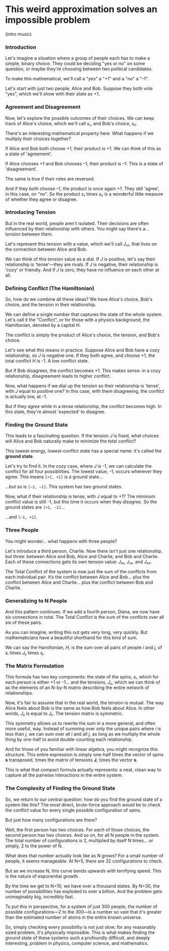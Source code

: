 # This weird approximation solves an impossible problem

(intro music)

### Introduction

Let's imagine a situation where a group of people each has to make a simple, binary choice. They could be deciding "yes or no" on some question, or maybe they're choosing between two political candidates.

To make this mathematical, we'll call a "yes" a "+1" and a "no" a "–1".

Let's start with just two people, Alice and Bob. Suppose they both vote "yes", which we'll show with their state as +1.

### Agreement and Disagreement

Now, let's explore the possible outcomes of their choices. We can keep track of Alice's choice, which we'll call *s₁*, and Bob's choice, *s₂*.

There's an interesting mathematical property here. What happens if we multiply their choices together?

If Alice and Bob both choose +1, their product is +1. We can think of this as a state of 'agreement'.

If Alice chooses +1 and Bob chooses –1, their product is –1. This is a state of 'disagreement'.

The same is true if their roles are reversed.

And if they both choose –1, the product is once again +1. They still 'agree', in this case, on "no". So the product *s₁* times *s₂* is a wonderful little measure of whether they agree or disagree.

### Introducing Tension

But in the real world, people aren't isolated. Their decisions are often influenced by their relationship with others. You might say there's a... *tension* between them.

Let's represent this tension with a value, which we'll call *J₁₂*, that lives on the connection between Alice and Bob.

We can think of this tension value as a dial. If *J* is positive, let's say their relationship is 'tense'—they are rivals. If *J* is negative, their relationship is 'cozy' or friendly. And if *J* is zero, they have no influence on each other at all.

### Defining Conflict (The Hamiltonian)

So, how do we combine all these ideas? We have Alice's choice, Bob's choice, and the tension in their relationship.

We can define a single number that captures the state of the whole system. Let's call it the "Conflict", or for those with a physics background, the Hamiltonian, denoted by a capital *H*.

The conflict is simply the product of Alice's choice, the tension, and Bob's choice.

Let's see what this means in practice. Suppose Alice and Bob have a cozy relationship, so *J* is negative one. If they both agree, and choose +1, the total conflict *H* is -1. A low conflict state.

But if Bob disagrees, the conflict becomes +1. This makes sense: in a cozy relationship, disagreement leads to higher conflict.

Now, what happens if we dial up the tension so their relationship is 'tense', with *J* equal to positive one? In this case, with them disagreeing, the conflict is actually low, at -1.

But if they *agree* while in a tense relationship, the conflict becomes high. In this state, they're almost 'expected' to disagree.

### Finding the Ground State

This leads to a fascinating question. If the tension *J* is fixed, what choices will Alice and Bob naturally make to minimize the total conflict?

This lowest-energy, lowest-conflict state has a special name: it's called the **ground state**.

Let's try to find it. In the cozy case, where *J* is -1, we can calculate the conflict for all four possibilities. The lowest value, -1, occurs whenever they agree. This means `[+1, +1]` is a ground state...

...but so is `[–1, –1]`. This system has two ground states.

Now, what if their relationship is tense, with *J* equal to +1? The minimum conflict value is still -1, but this time it occurs when they *disagree*. So the ground states are `[+1, –1]`...

...and `[–1, +1]`.

### Three People

You might wonder... what happens with three people?

Let's introduce a third person, Charlie. Now there isn't just one relationship, but three: between Alice and Bob, Alice and Charlie, and Bob and Charlie. Each of these connections gets its own tension value: *J₁₂, J₁₃,* and *J₂₃*.

The Total Conflict of the system is now just the sum of the conflicts from each individual pair. It’s the conflict between Alice and Bob... plus the conflict between Alice and Charlie... plus the conflict between Bob and Charlie.

### Generalizing to N People

And this pattern continues. If we add a fourth person, Diana, we now have six connections in total. The Total Conflict is the sum of the conflicts over all six of these pairs.

As you can imagine, writing this out gets very long, very quickly. But mathematicians have a beautiful shorthand for this kind of sum.

We can say the Hamiltonian, *H*, is the sum over all pairs of people *i* and *j*, of *sᵢ* times *Jᵢⱼ* times *sⱼ*.

### The Matrix Formulation

This formula has two key components: the state of the spins, *sᵢ*, which for each person is either +1 or -1... and the tensions, *Jᵢⱼ*, which we can think of as the elements of an N-by-N matrix describing the entire network of relationships.

Now, it's fair to assume that in the real world, the tension is mutual. The way Alice feels about Bob is the same as how Bob feels about Alice. In other words, *Jᵢⱼ* is equal to *Jⱼᵢ*. The tension matrix is symmetric.

This symmetry allows us to rewrite the sum in a more general, and often more useful, way. Instead of summing over only the unique pairs where *i* is less than *j*, we can sum over all *i* and all *j*, as long as we multiply the whole thing by one-half to avoid double-counting each relationship.

And for those of you familiar with linear algebra, you might recognize this structure. This entire expression is simply one-half times the vector of spins **s** transposed, times the matrix of tensions **J**, times the vector **s**.

This is what that compact formula actually represents: a neat, clean way to capture all the pairwise interactions in the entire system.

### The Complexity of Finding the Ground State

So, we return to our central question: how do you find the ground state of a system like this? The most direct, brute-force approach would be to check the conflict value for every single possible configuration of spins.

But just how many configurations are there?

Well, the first person has two choices. For *each* of those choices, the second person has two choices. And so on, for all N people in the system. The total number of configurations is 2, multiplied by itself N times... or simply, 2 to the power of N.

What does that number actually look like as N grows? For a small number of people, it seems manageable. At N=5, there are 32 configurations to check.

But as we increase N, this curve bends upwards with terrifying speed. This is the nature of exponential growth.

By the time we get to N=10, we have over a thousand states. By N=30, the number of possibilities has exploded to over a billion. And the problem gets unimaginably big, incredibly fast.

To put this in perspective, for a system of just 300 people, the number of possible configurations—2 to the 300—is a number so vast that it's greater than the estimated number of atoms in the entire known universe.

So, simply checking every possibility is not just slow; for any reasonably sized problem, it's physically impossible. This is what makes finding the ground state of these systems such a profoundly difficult, and deeply interesting, problem in physics, computer science, and mathematics.